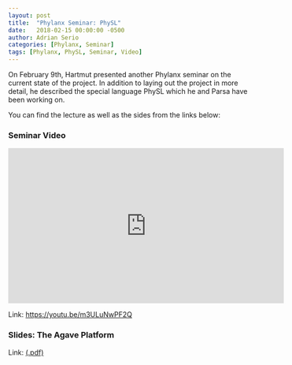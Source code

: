 ```yaml
---
layout: post
title:  "Phylanx Seminar: PhySL"
date:   2018-02-15 00:00:00 -0500
author: Adrian Serio
categories: [Phylanx, Seminar]
tags: [Phylanx, PhySL, Seminar, Video]
---
```

On February 9th, Hartmut presented another Phylanx seminar on the current state of the project. In addition to laying out the project in more detail, he described the special language PhySL which he and Parsa have been working on.

You can find the lecture as well as the sides from the links below:

### Seminar Video

<iframe width="560" height="315" src="https://www.youtube-nocookie.com/embed/m3ULuNwPF2Q?rel=0" frameborder="0" allowfullscreen="true"></iframe>

Link: <https://youtu.be/m3ULuNwPF2Q>

### Slides: The Agave Platform
<object style="height: 640px; width: 100%" data="/assets/seminars/02.09.18_physl/overhead_notes_02.09.18.pdf" type="application/pdf"></object>

Link: [(.pdf)](/assets/seminars/02.09.18_physl/overhead_notes_02.09.18.pdf)

